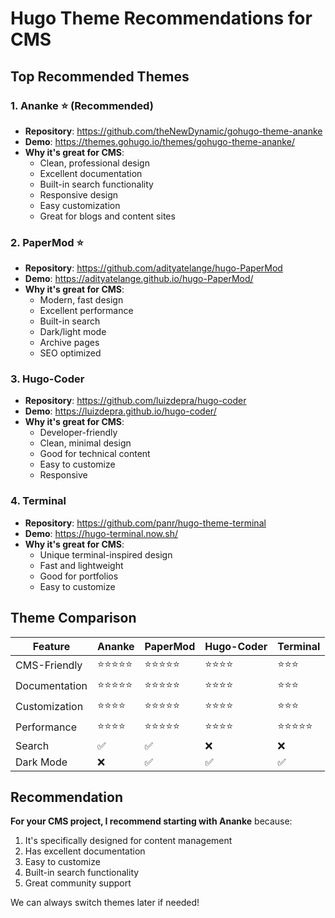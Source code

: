 # Hugo Theme Recommendations for CMS

## Top Recommended Themes

### 1. **Ananke** ⭐ (Recommended)
- **Repository**: https://github.com/theNewDynamic/gohugo-theme-ananke
- **Demo**: https://themes.gohugo.io/themes/gohugo-theme-ananke/
- **Why it's great for CMS**:
  - Clean, professional design
  - Excellent documentation
  - Built-in search functionality
  - Responsive design
  - Easy customization
  - Great for blogs and content sites

### 2. **PaperMod** ⭐
- **Repository**: https://github.com/adityatelange/hugo-PaperMod
- **Demo**: https://adityatelange.github.io/hugo-PaperMod/
- **Why it's great for CMS**:
  - Modern, fast design
  - Excellent performance
  - Built-in search
  - Dark/light mode
  - Archive pages
  - SEO optimized

### 3. **Hugo-Coder**
- **Repository**: https://github.com/luizdepra/hugo-coder
- **Demo**: https://luizdepra.github.io/hugo-coder/
- **Why it's great for CMS**:
  - Developer-friendly
  - Clean, minimal design
  - Good for technical content
  - Easy to customize
  - Responsive

### 4. **Terminal**
- **Repository**: https://github.com/panr/hugo-theme-terminal
- **Demo**: https://hugo-terminal.now.sh/
- **Why it's great for CMS**:
  - Unique terminal-inspired design
  - Fast and lightweight
  - Good for portfolios
  - Easy to customize

## Theme Comparison

| Feature | Ananke | PaperMod | Hugo-Coder | Terminal |
|---------|--------|----------|------------|----------|
| CMS-Friendly | ⭐⭐⭐⭐⭐ | ⭐⭐⭐⭐⭐ | ⭐⭐⭐⭐ | ⭐⭐⭐ |
| Documentation | ⭐⭐⭐⭐⭐ | ⭐⭐⭐⭐⭐ | ⭐⭐⭐⭐ | ⭐⭐⭐ |
| Customization | ⭐⭐⭐⭐ | ⭐⭐⭐⭐⭐ | ⭐⭐⭐⭐ | ⭐⭐⭐ |
| Performance | ⭐⭐⭐⭐ | ⭐⭐⭐⭐⭐ | ⭐⭐⭐⭐ | ⭐⭐⭐⭐⭐ |
| Search | ✅ | ✅ | ❌ | ❌ |
| Dark Mode | ❌ | ✅ | ✅ | ✅ |

## Recommendation

**For your CMS project, I recommend starting with Ananke** because:
1. It's specifically designed for content management
2. Has excellent documentation
3. Easy to customize
4. Built-in search functionality
5. Great community support

We can always switch themes later if needed!
